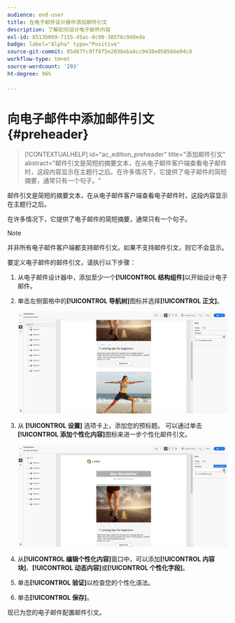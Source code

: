 ```yaml
---
audience: end-user
title: 在电子邮件设计器中添加邮件引文
description: 了解如何设计电子邮件内容
exl-id: 8513b069-7155-45ac-8c98-38576c9ddeda
badge: label="Alpha" type="Positive"
source-git-commit: 05d87fc9ff8f5e2038eba4cc9438e058566e04c8
workflow-type: tm+mt
source-wordcount: '203'
ht-degree: 96%

---
```


# 向电子邮件中添加邮件引文 {#preheader}

>[!CONTEXTUALHELP]
>id="ac_edition_preheader"
>title="添加邮件引文"
>abstract="邮件引文是简短的摘要文本，在从电子邮件客户端查看电子邮件时，这段内容显示在主题行之后。在许多情况下，它提供了电子邮件的简短摘要，通常只有一个句子。"

邮件引文是简短的摘要文本，在从电子邮件客户端查看电子邮件时，这段内容显示在主题行之后。

在许多情况下，它提供了电子邮件的简短摘要，通常只有一个句子。

>[!NOTE]
>
>并非所有电子邮件客户端都支持邮件引文。如果不支持邮件引文，则它不会显示。

要定义电子邮件的邮件引文，请执行以下步骤：

1. 从电子邮件设计器中，添加至少一个&#x200B;**[!UICONTROL 结构组件]**&#x200B;以开始设计电子邮件。

1. 单击左侧窗格中的&#x200B;**[!UICONTROL 导航树]**&#x200B;图标并选择&#x200B;**[!UICONTROL 正文]**。

   ![](assets/preheader_body.png)

1. 从 **[!UICONTROL 设置]** 选项卡上，添加您的预标题。 可以通过单击&#x200B;**[!UICONTROL 添加个性化内容]**&#x200B;图标来进一步个性化邮件引文。

   ![](assets/preheader_body_settings.png)

1. 从&#x200B;**[!UICONTROL 编辑个性化内容]**&#x200B;窗口中，可以添加&#x200B;**[!UICONTROL 内容块]**、**[!UICONTROL 动态内容]**&#x200B;或&#x200B;**[!UICONTROL 个性化字段]**。

1. 单击&#x200B;**[!UICONTROL 验证]**&#x200B;以检查您的个性化语法。

1. 单击&#x200B;**[!UICONTROL 保存]**。

现已为您的电子邮件配置邮件引文。
